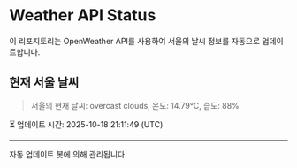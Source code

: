 
# Weather API Status

이 리포지토리는 OpenWeather API를 사용하여 서울의 날씨 정보를 자동으로 업데이트합니다.

## 현재 서울 날씨
> 서울의 현재 날씨: overcast clouds, 온도: 14.79°C, 습도: 88%

⏳ 업데이트 시간: 2025-10-18 21:11:49 (UTC)

---
자동 업데이트 봇에 의해 관리됩니다.
